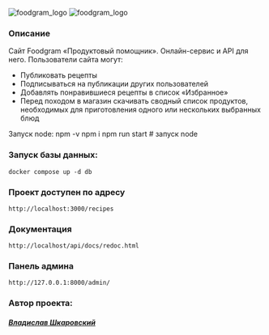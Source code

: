 ![foodgram_logo](https://github.com/0z0nize/foodgram-project-react/assets/112638163/be1f57f6-0a59-4fb2-912d-16ae08a4e781)
![foodgram_logo](https://github.com/0z0nize/foodgram-project-react/assets/112638163/bb2be25b-572a-490f-9a0c-df8c51b087a0)

### Описание

Cайт Foodgram «Продуктовый помощник». Онлайн-сервис и API для него. 
Пользователи сайта могут:
* Публиковать рецепты
* Подписываться на публикации других пользователей 
* Добавлять понравившиеся рецепты в список «Избранное»
* Перед походом в магазин скачивать сводный список продуктов, необходимых для приготовления одного или нескольких выбранных блюд

Запуск node:
npm -v
npm i
npm run start # запуск node

### Запуск базы данных:
```
docker compose up -d db
```

### Проект доступен по адресу
```
http://localhost:3000/recipes
```
### Документация
```
http://localhost/api/docs/redoc.html
```
### Панель админа
```
http://127.0.0.1:8000/admin/
```

### Автор проекта:
#### [_Владислав Шкаровский_](https://github.com/0z0nize)

